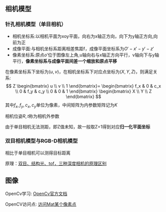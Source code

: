 ## 相机模型

### 针孔相机模型（单目相机）
- 相机坐标系:以相机平面为xoy平面，向右为x轴正方向，向下为y轴正方向,向前为正
- 成像平面:与相机坐标系距离相差焦距f，成像平面坐标系为$O'-x'-y'-z'$
- 像素坐标系:原点$o'$位于图像左上角,u轴向右与x轴正方向平行，v轴向下与y轴平行，**像素坐标系与成像平面间差一个缩放和原点平移**
  
在像素坐标系下坐标为$(u,v)$，在相机坐标系下对应点坐标为$(X,Y,Z)$，则满足关系:
$$
Z
\begin{bmatrix}
u \\ v \\ 1
\end{bmatrix}=
\begin{bmatrix}
f_x & 0 & c_x \\
0 & f_y & c_y \\
0 & 0 & 1
\end{bmatrix}
\begin{bmatrix}
X \\ Y \\ Z
\end{bmatrix}
$$
其中$f_x,f_y,c_x,c_y$单位为像素，中间矩阵为内参数矩阵记为$K$

相机位姿$R,t$称为相机外参数

由于单目相机无法测距，即Z值未知，故一般取Z=1得到对应**归一化平面坐标**

### 双目相机模型与RGB-D相机模型
相比于单目相机可以测得目标距离

原理：[双目、结构光、tof，三种深度相机的原理区别](https://www.oakchina.cn/2023/05/16/3_depth_cams/)

## 图像
OpenCv学习:
[OpenCv官方文档](https://docs.opencv.org/3.4.11/d9/df8/tutorial_root.html)

OpenCV访问点:
[访问Mat某个像素点](https://blog.csdn.net/qq_42731705/article/details/121522770)